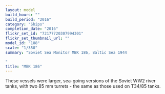 ```yaml
---
layout: model
build_hours: ""
build_period: "2016"
category: "Ships"
completion_date: "2016"
flickr_set_id: "72177720307994301"
flickr_set_thumbnail_url: ""
model_id: "188"
scale: "1/350"
summary: "Soviet Sea Monitor MBK 186, Baltic Sea 1944

"
title: "MBK 186"
---
```


These vessels were larger, sea-going versions of the Soviet WW2 river tanks, with two 85 mm turrets - the same as those used on T34/85 tanks.
